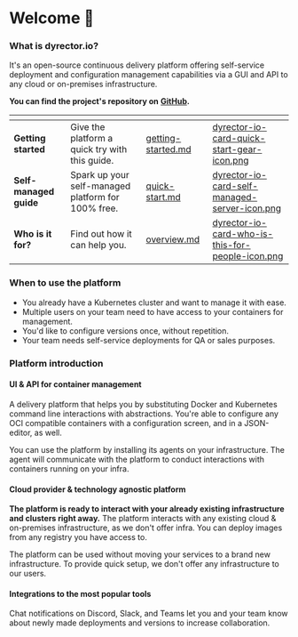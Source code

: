# Welcome 👋

### What is dyrector.io?

It's an open-source continuous delivery platform offering self-service deployment and configuration management capabilities via a GUI and API to any cloud or on-premises infrastructure.

**You can find the project's repository on** [**GitHub**](https://github.com/dyrector-io/dyrectorio)**.**

<table data-view="cards"><thead><tr><th></th><th></th><th data-hidden data-card-target data-type="content-ref"></th><th data-hidden data-card-cover data-type="files"></th></tr></thead><tbody><tr><td><strong>Getting started</strong></td><td>Give the platform a quick try with this guide.</td><td><a href="tutorials/getting-started.md">getting-started.md</a></td><td><a href=".gitbook/assets/dyrector-io-card-quick-start-gear-icon.png">dyrector-io-card-quick-start-gear-icon.png</a></td></tr><tr><td><strong>Self-managed guide</strong></td><td>Spark up your self-managed platform for 100% free.</td><td><a href="self-managed/quick-start.md">quick-start.md</a></td><td><a href=".gitbook/assets/dyrector-io-card-self-managed-server-icon.png">dyrector-io-card-self-managed-server-icon.png</a></td></tr><tr><td><strong>Who is it for?</strong></td><td>Find out how it can help you.</td><td><a href="basics/overview.md">overview.md</a></td><td><a href=".gitbook/assets/dyrector-io-card-who-is-this-for-people-icon.png">dyrector-io-card-who-is-this-for-people-icon.png</a></td></tr></tbody></table>

### When to use the platform

* You already have a Kubernetes cluster and want to manage it with ease.
* Multiple users on your team need to have access to your containers for management.
* You'd like to configure versions once, without repetition.
* Your team needs self-service deployments for QA or sales purposes.

### **Platform introduction**

#### UI & API for container management

A delivery platform that helps you by substituting Docker and Kubernetes command line interactions with abstractions. You're able to configure any OCI compatible containers with a configuration screen, and in a JSON-editor, as well.

You can use the platform by installing its agents on your infrastructure. The agent will communicate with the platform to conduct interactions with containers running on your infra.

#### **Cloud provider & technology agnostic platform**

**The platform is ready to interact with your already existing infrastructure and clusters right away.** The platform interacts with any existing cloud & on-premises infrastructure, as we don't offer infra. You can deploy images from any registry you have access to.

The platform can be used without moving your services to a brand new infrastructure. To provide quick setup, we don't offer any infrastructure to our users.

#### Integrations to the most popular tools

Chat notifications on Discord, Slack, and Teams let you and your team know about newly made deployments and versions to increase collaboration.
